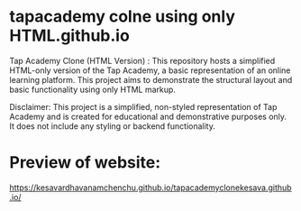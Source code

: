 # tapacademy colne using only HTML.github.io
Tap Academy Clone (HTML Version)  : This repository hosts a simplified HTML-only version of the Tap Academy, a basic representation of an online learning platform.
This project aims to demonstrate the structural layout and basic functionality using only HTML markup.

Disclaimer:
This project is a simplified, non-styled representation of Tap Academy and is created for educational and demonstrative purposes only. 
It does not include any styling or backend functionality.

# Preview of website:
https://kesavardhavanamchenchu.github.io/tapacademyclonekesava.github.io/

